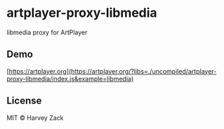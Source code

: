 # artplayer-proxy-libmedia

libmedia proxy for ArtPlayer

## Demo

[https://artplayer.org](https://artplayer.org/?libs=./uncompiled/artplayer-proxy-libmedia/index.js&example=libmedia)

## License

MIT © Harvey Zack
